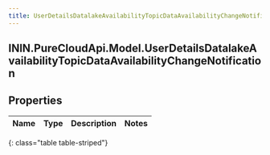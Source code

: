```yaml
---
title: UserDetailsDatalakeAvailabilityTopicDataAvailabilityChangeNotification
---
```

## ININ.PureCloudApi.Model.UserDetailsDatalakeAvailabilityTopicDataAvailabilityChangeNotification

## Properties

|Name | Type | Description | Notes|
|------------ | ------------- | ------------- | -------------|
{: class="table table-striped"}


